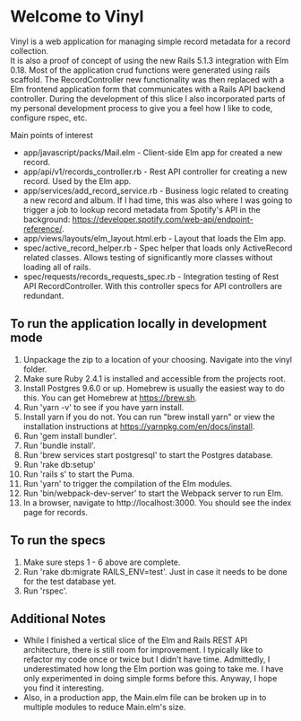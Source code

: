 # Welcome to Vinyl

Vinyl is a web application for managing simple record metadata for a record collection.  
It is also a proof of concept of using the new Rails 5.1.3 integration with Elm 0.18. Most of the application crud functions were generated using rails scaffold. The RecordController new functionality was then replaced with a Elm frontend application form that communicates with a Rails API backend controller. During the development of this slice I also incorporated parts of my personal development process to give you a feel how I like to code, configure rspec, etc. 

Main points of interest
* app/javascript/packs/Mail.elm - Client-side Elm app for created a new record.
* app/api/v1/records_controller.rb - Rest API controller for creating a new record. Used by the Elm app.
* app/services/add_record_service.rb - Business logic related to creating a new record and album. If I had time, this was also where I was going to trigger a job to lookup record metadata from Spotify's API in the background: https://developer.spotify.com/web-api/endpoint-reference/.
* app/views/layouts/elm_layout.html.erb - Layout that loads the Elm app.
* spec/active_record_helper.rb - Spec helper that loads only ActiveRecord related classes. Allows testing of significantly more classes without loading all of rails.
* spec/requests/records_requests_spec.rb - Integration testing of Rest API RecordController. With this controller specs for API controllers are redundant.

## To run the application locally in development mode
1. Unpackage the zip to a location of your choosing. Navigate into the vinyl folder. 
2. Make sure Ruby 2.4.1 is installed and accessible from the projects root.
3. Install Postgres 9.6.0 or up. Homebrew is usually the easiest way to do this. You can get Homebrew at https://brew.sh.
4. Run 'yarn -v' to see if you have yarn install.
5. Install yarn if you do not. You can run "brew install yarn" or view the installation instructions at https://yarnpkg.com/en/docs/install.
6. Run 'gem install bundler'.
7. Run 'bundle install'.
8. Run 'brew services start postgresql' to start the Postgres database.
9. Run 'rake db:setup'
10. Run 'rails s' to start the Puma.
11. Run 'yarn' to trigger the compilation of the Elm modules. 
12. Run 'bin/webpack-dev-server' to start the Webpack server to run Elm.
13. In a browser, navigate to http://localhost:3000. You should see the index page for records.

## To run the specs
1. Make sure steps 1 - 6 above are complete.
2. Run 'rake db:migrate RAILS_ENV=test'. Just in case it needs to be done for the test database yet.
3. Run 'rspec'.

## Additional Notes
* While I finished a vertical slice of the Elm and Rails REST API architecture, there is still room for improvement. I typically like to refactor my code once or twice but I didn't have time. Admittedly, I underestimated how long the Elm portion was going to take me. I have only experimented in doing simple forms before this. Anyway, I hope you find it interesting.
* Also, in a production app, the Main.elm file can be broken up in to multiple modules to reduce Main.elm's size. 
